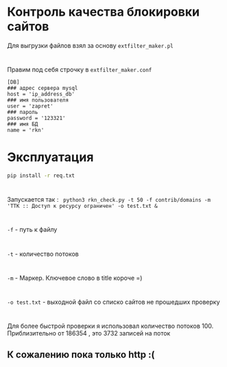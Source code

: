 # Контроль качества блокировки сайтов 
Для выгрузки файлов взял за основу ```extfilter_maker.pl```
#
Правим под себя строчку в ```extfilter_maker.conf```
```
[DB]
### адрес сервера mysql
host = 'ip_address_db'
### имя пользователя
user = 'zapret'
### пароль
password = '123321'
### имя БД
name = 'rkn'
```
# Эксплуатация 
```sh
pip install -r req.txt
```
#
Запускается так : ``` python3 rkn_check.py -t 50 -f contrib/domains -m 'TTK :: Доступ к ресурсу ограничен' -o test.txt &```
#
```-f``` - путь к файлу
#
```-t``` - количество потоков
#
```-m``` - Маркер. Ключевое слово в title короче =) 
#
```-o test.txt``` - выходной файл со списко сайтов не прошедших проверку
#

Для более быстрой проверки я использовал количество потоков 100. Приблизительно от 186354 , это 3732 записей на поток
## К сожалению пока только http :(
